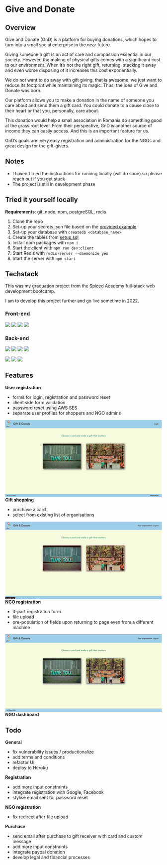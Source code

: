 # Give and Donate

## Overview

Give and Donate (GnD) is a platform for buying donations, which hopes to turn into a small social enterprise in the near future.

Giving someone a gift is an act of care and compassion essential in our society. However, the making of physical gifts comes with a significant cost to our environment. When it’s not the right gift, returning, stacking it away and even worse disposing of it increases this cost exponentially.

We do not want to do away with gift giving, that is awesome, we just want to reduce its footprint while maintaining its magic. Thus, the idea of Give and Donate was born.

Our platform allows you to make a donation in the name of someone you care about and send them a gift card. You could donate to a cause close to their heart or that you, personally, care about.

This donation would help a small association in Romania do something good at the grass root level. From their perspective, GnD is another source of income they can easily access. And this is an important feature for us.

GnD’s goals are: very easy registration and administration for the NGOs and great design for the gift-givers.

## Notes

-   I haven't tried the instructions for running locally (will do soon) so please reach out if you get stuck
-   The project is still in development phase

## Tried it yourself locally

**Requirements**: git, node, npm, postgreSQL, redis

1. Clone the repo
2. Set-up your secrets.json file based on the
   [provided example](https://github.com/Tinux-18/GnD/blob/main/secrets_example.json)
3. Set-up your database with `createdb <database_name>`
4. Create the tables from
   [setup.sql](https://github.com/Tinux-18/GnD/blob/main/server/sql/setup.sql)
5. Install npm packages with `npm i`
6. Start the client with `npm run dev:client`
7. Start Redis with `redis-server --daemonize yes`
8. Start the server with `npm start`

## Techstack

This was my graduation project from the Spiced Academy full-stack web development bootcamp.

I am to develop this project further and go live sometime in 2022.

### Front-end

![](https://img.shields.io/badge/-React-61DAFB?logo=react&logoColor=white)&nbsp;![](https://img.shields.io/badge/-Redux-764ABC?logo=redux&logoColor=white)&nbsp;![](https://img.shields.io/badge/-React%20Router-CA4245?logo=React-router&logoColor=white)&nbsp;![](https://img.shields.io/badge/-Jest-C21325?logo=Jest&logoColor=white)

### Back-end

![](https://img.shields.io/badge/-Node.js-339933?logo=Node.js&logoColor=white)&nbsp;![](https://img.shields.io/badge/-Express-000000?logo=Express&logoColor=white)&nbsp;![](https://img.shields.io/badge/-Webpack-8DD6F9?logo=Webpack&logoColor=white)&nbsp;![](https://img.shields.io/badge/-Babel-F9DC3E?logo=Babel&logoColor=white)

![](https://img.shields.io/badge/-PostgreSQL-4169E1?logo=PostgreSQL&logoColor=white)&nbsp;![](https://img.shields.io/badge/-Redis-DC382D?logo=Redis&logoColor=white)&nbsp;![](https://img.shields.io/badge/-AWS%20S3-569A31?logo=Amazon-S3&logoColor=white)&nbsp;

## Features

**User registration**

-   forms for login, registration and password reset
-   client side form validation
-   password reset using AWS SES
-   separate user profiles for shoppers and NGO admins

<img align="left" alt="project preview" src="previews/user_login_registration.gif" />

**Gift shopping**

-   purchase a card
-   select from existing list of organisations

<img align="left" alt="project preview" src="previews/shopping.gif" />

**NGO registration**

-   3-part registration form
-   file upload
-   pre-population of fields upon returning to page even from a different machine

<img align="left" alt="project preview" src="previews/ngo_registration.gif" />

**NGO dashboard**

## Todo

**General**

-   fix vulnerability issues / productionalize
-   add terms and conditions
-   refactor UI
-   deploy to Heroku

**Registration**

-   add more input constraints
-   integrate registration with Google, Facebook
-   stylise email sent for password reset

**NGO registration**

-   fix redirect after file upload

**Purchase**

-   send email after purchase to gift receiver with card and custom message
-   add more input constraints
-   integrate paypal donation
-   develop legal and financial processes
